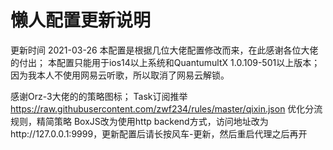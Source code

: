 # 懒人配置更新说明

更新时间 2021-03-26
本配置是根据几位大佬配置修改而来，在此感谢各位大佬的付出；
本配置只能用于ios14以上系统和QuantumultX 1.0.109-501以上版本；
因为我本人不使用网易云听歌，所以取消了网易云解锁。

感谢Orz-3大佬的的策略图标；
Task订阅推举  https://raw.githubusercontent.com/zwf234/rules/master/qixin.json
优化分流规则，精简策略
BoxJS改为使用http backend方式，访问地址改为http://127.0.0.1:9999，更新配置后请长按风车-更新，然后重启代理之后再开
